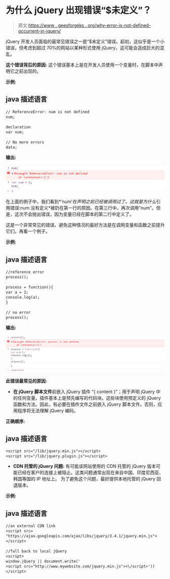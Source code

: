 # 为什么 jQuery 出现错误“$未定义”？

> 原文:[https://www . geesforgeks . org/why-error-is-not-defined-occurrent-in-jquery/](https://www.geeksforgeeks.org/why-error-is-not-defined-occured-in-jquery/)

jQuery 开发人员面临的最常见错误之一是“$未定义”错误。起初，这似乎是一个小错误，但考虑到超过 70%的网站以某种形式使用 jQuery，这可能会造成巨大的混乱。

**这个错误背后的原因:**
这个错误基本上是在开发人员使用一个变量时，在脚本中声明它之前出现的。

**示例:**

## java 描述语言

```
// ReferenceError: num is not defined
num;

declaration
var num;

// No more errors
data;
```

**输出:**

![](img/787ff2f06ccedad3e67eae4efaa914d5.png)

在上面的例子中，我们看到*‘num’*在声明之前已经被调用过了。这就是为什么*引用错误:num 没有定义*被扔在第一行的原因。在第三行中，再次调用“num”。但是，这次不会抛出错误，因为变量已经在脚本的第二行中定义了。

这是一个非常常见的错误。避免这种情况的最好方法是在调用变量和函数之前提升它们。再看一个例子。

**示例:**

## java 描述语言

```
//reference error
process();

process = function(){
var a = 2;
console.log(a);
}

// no error
process();
```

**输出:**

![](img/e7441a634d592a74f5df8a3ae5344691.png)

**此错误最常见的原因:**

*   **在 jQuery 脚本文件**前嵌入 jQuery 插件
    “{ content }”；用于声明 jQuery 中的任何变量。插件基本上是预先编写的代码块。这些块使用预定义的 jQuery 函数和方法。因此，有必要在插件文件之前嵌入 jQuery 脚本文件。否则，应用程序将无法理解 jQuery 编码。

**正确顺序:**

## java 描述语言

```
<script src="/lib/jquery.min.js"></script>
<script src="/lib/jquery.plugin.js"></script>
```

*   **CDN 托管的 jQuery 问题:**
    有可能该网站使用的 CDN 托管的 jQuery 版本可能已经在客户的连接上被阻止。这类问题通常出现在来自中国、印度尼西亚、韩国等国的 IP 地址上。
    为了避免这个问题，最好提供本地托管的 jQuery 回退版本。

**示例:**

## java 描述语言

```
//an external CDN link
<script src=
"https://ajax.googleapis.com/ajax/libs/jquery/3.4.1/jquery.min.js">
</script>

//fall back to local jQuery
<script>
window.jQuery || document.write('
<script src="http://www.mywebsite.com/jquery.min.js"><\/script>'))
</script>
```